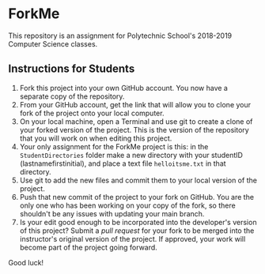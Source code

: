 ForkMe
========

This repository is an assignment for Polytechnic School's 2018-2019 Computer Science classes.

Instructions for Students
-------------------------

1. Fork this project into your own GitHub account. You now have a separate copy of the repository.
2. From your GitHub account, get the link that will allow you to clone your fork of the project onto your local computer.
3. On your local machine, open a Terminal and use git to create a clone of your forked version of the project. This is the version of the repository that you will work on when editing this project.
4. Your only assignment for the ForkMe project is this: in the `StudentDirectories` folder make a new directory with your studentID (lastnamefirstinitial), and place a text file `helloitsme.txt` in that directory.
5. Use git to add the new files and commit them to your local version of the project.
6. Push that new commit of the project to your fork on GitHub. You are the only one who has been working on your copy of the fork, so there shouldn't be any issues with updating your main branch.
7. Is your edit good enough to be incorporated into the developer's version of this project? Submit a *pull request* for your fork to be merged into the instructor's original version of the project. If approved, your work will become part of the project going forward.

Good luck!
